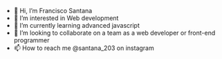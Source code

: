 - 👋 Hi, I’m Francisco Santana
- 👀 I’m interested in Web development
- 🌱 I’m currently learning advanced javascript
- 💞️ I’m looking to collaborate on a team as a web developer or front-end programmer
- 📫 How to reach me @santana_203 on instagram

<!---
frans203/frans203 is a ✨ special ✨ repository because its `README.md` (this file) appears on your GitHub profile.
You can click the Preview link to take a look at your changes.
--->
